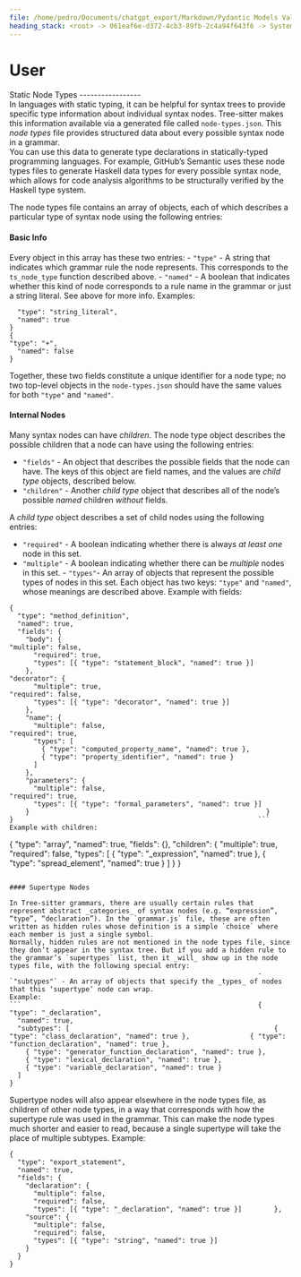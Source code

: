 ```yaml
---
file: /home/pedro/Documents/chatgpt_export/Markdown/Pydantic Models Validate Grammar.md
heading_stack: <root> -> 061eaf6e-d372-4cb3-89fb-2c4a94f643f6 -> System -> cc0cd000-c5d4-4660-bc2e-8fe013b3c090 -> System -> aaa29d07-977b-4c5b-84ea-2dbd6660aa55 -> User -> Basic Info -> Internal Nodes -> Task -> a59e5ca8-0836-43aa-95ae-557da12f334d -> Tool -> df057f39-09fe-452a-a373-0e8af0517ed8 -> Assistant -> eac7e948-a00f-48dc-9291-b50e427443d8 -> Tool -> 269ca8b2-1769-4ac8-8a5d-deb74bea2c07 -> Assistant -> f12a4d59-1929-403d-abba-eb91897bd209 -> Assistant -> 7a1efd11-fe1f-45ce-8b70-9980dd6701b5 -> Tool -> d2cd1215-a1ae-4c2a-b2e0-8fdba68f2e90 -> Assistant -> a37fa0ec-cfd0-4c94-9569-4b2f95e88c3b -> Assistant -> 2cc0efdf-d6d5-4231-bbfc-49f199cba9b3 -> Tool -> 1a5fb753-2396-462e-8a40-245073e84638 -> Assistant -> aaa214e6-f126-4374-aa7a-a864d4a4a650 -> User -> c9a1a2b6-9829-4136-84a4-7fb52290ecc2 -> Assistant -> 0aac7ebc-176b-4f59-8385-8754815705e0 -> Tool -> 90c0afda-35b5-4d6c-b767-652a10ec7009 -> Assistant -> aaa251f8-f462-4594-a7f4-5110ef19aa88 -> User -> 6f4a1dde-3ce3-4099-8dba-56f8f2ecce2e -> Assistant -> 06d698da-0d98-48ba-8744-ea08aeb456a5 -> Tool -> 91c2c938-df80-4721-9821-48906b31862c -> Assistant -> aaa2bc5d-a4c0-4982-907a-b33f5407edf6 -> User -> a2c08485-4965-42e5-9297-a02f55ebe428 -> Assistant -> adbaeae2-7686-4bd8-a984-217f8adb12f8 -> Tool -> 8fd7c313-58e6-4151-b647-c80fa34c4a77 -> Assistant -> aaa23544-1053-4bfa-8cd2-0ee10a09de03 -> User -> e3569785-9e36-4f56-b9f4-aac6c4ece636 -> Assistant -> bff1d3d5-822f-4a91-a2d9-475d5930d718 -> Tool -> b9a775e9-19be-40dd-8b3e-e0052d643237 -> Assistant -> b2094f78-f968-4f15-b6e8-00bbbaeae587 -> Assistant -> ecb86225-1d3e-4cae-9dd8-85be28ea1405 -> Tool -> f25a9b3e-1b38-47e9-9018-42bb6bf7bb6a -> Assistant -> aaa20921-bbd5-452a-ad2c-99306efcc68e -> User
---
```

# User

Static Node Types                                             -----------------                                             
In languages with static typing, it can be helpful for syntax trees to provide specific type information about individual syntax nodes. Tree-sitter makes this information available via a generated file called `node-types.json`. This _node types_ file provides structured data about every possible syntax node in a grammar.                                                  
You can use this data to generate type declarations in statically-typed programming languages. For example, GitHub’s Semantic uses these node types files to generate Haskell data types for every possible syntax node, which allows for code analysis algorithms to be structurally verified by the Haskell type system.

The node types file contains an array of objects, each of which describes a particular type of syntax node using the following entries:

#### Basic Info                                               
Every object in this array has these two entries:
                                                              -   `"type"` - A string that indicates which grammar rule the node represents. This corresponds to the `ts_node_type` function described above.                                           -   `"named"` - A boolean that indicates whether this kind of node corresponds to a rule name in the grammar or just a string literal. See above for more info.                                                                                         Examples:

```                                                           {
  "type": "string_literal",
  "named": true
}
{                                                               "type": "+",
  "named": false
}
```                                                           
Together, these two fields constitute a unique identifier for a node type; no two top-level objects in the `node-types.json` should have the same values for both `"type"` and `"named"`.

#### Internal Nodes                                           
Many syntax nodes can have _children_. The node type object describes the possible children that a node can have using the following entries:

-   `"fields"` - An object that describes the possible fields that the node can have. The keys of this object are field names, and the values are _child type_ objects, described below.
-   `"children"` - Another _child type_ object that describes all of the node’s possible _named_ children _without_ fields.

A _child type_ object describes a set of child nodes using the following entries:

-   `"required"` - A boolean indicating whether there is always _at least one_ node in this set.
-   `"multiple"` - A boolean indicating whether there can be _multiple_ nodes in this set.                                  -   `"types"`\- An array of objects that represent the possible types of nodes in this set. Each object has two keys: `"type"` and `"named"`, whose meanings are described above.
                                                              Example with fields:

```
{
  "type": "method_definition",
  "named": true,
  "fields": {
    "body": {                                                       "multiple": false,
      "required": true,
      "types": [{ "type": "statement_block", "named": true }]
    },                                                            "decorator": {
      "multiple": true,                                             "required": false,
      "types": [{ "type": "decorator", "named": true }]
    },
    "name": {
      "multiple": false,                                            "required": true,
      "types": [
        { "type": "computed_property_name", "named": true },
        { "type": "property_identifier", "named": true }
      ]
    },
    "parameters": {
      "multiple": false,                                            "required": true,
      "types": [{ "type": "formal_parameters", "named": true }]
    }                                                           }
}                                                             ```                                                           
Example with children:                                        
```
{
  "type": "array",
  "named": true,                                                "fields": {},
  "children": {
    "multiple": true,
    "required": false,
    "types": [
      { "type": "_expression", "named": true },                     { "type": "spread_element", "named": true }
    ]                                                           }
}
```

#### Supertype Nodes

In Tree-sitter grammars, there are usually certain rules that represent abstract _categories_ of syntax nodes (e.g. “expression”, “type”, “declaration”). In the `grammar.js` file, these are often written as hidden rules whose definition is a simple `choice` where each member is just a single symbol.                                                                        Normally, hidden rules are not mentioned in the node types file, since they don’t appear in the syntax tree. But if you add a hidden rule to the grammar’s `supertypes` list, then it _will_ show up in the node types file, with the following special entry:
                                                              -   `"subtypes"` - An array of objects that specify the _types_ of nodes that this ‘supertype’ node can wrap.               
Example:                                                                                                                    ```                                                           {                                                               "type": "_declaration",
  "named": true,
  "subtypes": [                                                   { "type": "class_declaration", "named": true },               { "type": "function_declaration", "named": true },
    { "type": "generator_function_declaration", "named": true },
    { "type": "lexical_declaration", "named": true },
    { "type": "variable_declaration", "named": true }
  ]
}
```

Supertype nodes will also appear elsewhere in the node types file, as children of other node types, in a way that corresponds with how the supertype rule was used in the grammar. This can make the node types much shorter and easier to read, because a single supertype will take the place of multiple subtypes. 
Example:

```
{
  "type": "export_statement",
  "named": true,
  "fields": {
    "declaration": {
      "multiple": false,
      "required": false,
      "types": [{ "type": "_declaration", "named": true }]        },
    "source": {
      "multiple": false,
      "required": false,
      "types": [{ "type": "string", "named": true }]
    }
  }
}
```

